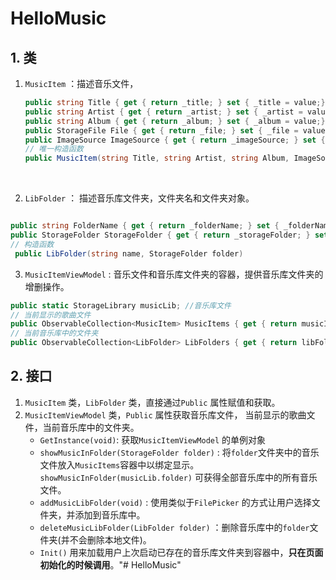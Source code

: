 # HelloMusic

## 1. 类

1. `MusicItem` ：描述音乐文件，

   ```c#
   public string Title { get { return _title; } set { _title = value;} } // 歌曲名
   public string Artist { get { return _artist; } set { _artist = value;} } // 演唱者
   public string Album { get { return _album; } set { _album = value;} } // 专辑
   public StorageFile File { get { return _file; } set { _file = value; } } // 歌曲文件
   public ImageSource ImageSource { get { return _imageSource; } set { _imageSource = value; } } // 歌曲封面
   // 唯一构造函数
   public MusicItem(string Title, string Artist, string Album, ImageSource imageSource ,StorageFile file)
   ```

   ​

2.  `LibFolder` ： 描述音乐库文件夹，文件夹名和文件夹对象。

   ```c#

   public string FolderName { get { return _folderName; } set { _folderName = value; } }
   public StorageFolder StorageFolder { get { return _storageFolder; } set { _storageFolder = value; } }
   // 构造函数
    public LibFolder(string name, StorageFolder folder)
   ```

3.  `MusicItemViewModel` : 音乐文件和音乐库文件夹的容器，提供音乐库文件夹的增删操作。

   ```c#
   public static StorageLibrary musicLib; //音乐库文件
   // 当前显示的歌曲文件
   public ObservableCollection<MusicItem> MusicItems { get { return musicItems; } } 
   // 当前音乐库中的文件夹
   public ObservableCollection<LibFolder> LibFolders { get { return libFolders; } }
   ```

## 2. 接口

1. `MusicItem` 类，`LibFolder` 类，直接通过`Public` 属性赋值和获取。
2. `MusicItemViewModel` 类，`Public` 属性获取音乐库文件， 当前显示的歌曲文件，当前音乐库中的文件夹。
   - `GetInstance(void)`: 获取`MusicItemViewModel` 的单例对象
   - `showMusicInFolder(StorageFolder folder)` :  将`folder`文件夹中的音乐文件放入`MusicItems`容器中以绑定显示。`showMusicInFolder(musicLib.folder)` 可获得全部音乐库中的所有音乐文件。
   - `addMusicLibFolder(void)` : 使用类似于`FilePicker` 的方式让用户选择文件夹，并添加到音乐库中。
   - `deleteMusicLibFolder(LibFolder folder)` ：删除音乐库中的`folder`文件夹(并不会删除本地文件)。
   - `Init()` 用来加载用户上次启动已存在的音乐库文件夹到容器中，**只在页面初始化的时候调用**。"# HelloMusic" 
